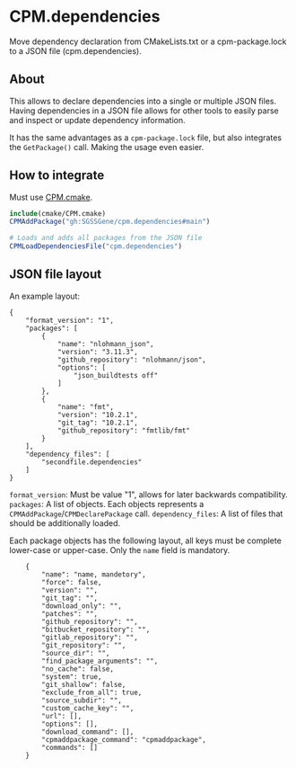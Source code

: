 # CPM.dependencies

Move dependency declaration from CMakeLists.txt or a cpm-package.lock to a JSON file (cpm.dependencies).

## About

This allows to declare dependencies into a single or multiple JSON files.
Having dependencies in a JSON file allows for other tools to easily parse and inspect or update dependency information.

It has the same advantages as a `cpm-package.lock` file, but also integrates the `GetPackage()` call. Making the usage even easier.

## How to integrate

Must use [CPM.cmake](https://github.com/cpm-cmake/CPM.cmake).

```cmake
include(cmake/CPM.cmake)
CPMAddPackage("gh:SGSSGene/cpm.dependencies#main")

# Loads and adds all packages from the JSON file
CPMLoadDependenciesFile("cpm.dependencies")
```

## JSON file layout

An example layout:
```
{
    "format_version": "1",
    "packages": [
        {
            "name": "nlohmann_json",
            "version": "3.11.3",
            "github_repository": "nlohmann/json",
            "options": [
                "json_buildtests off"
            ]
        },
        {
            "name": "fmt",
            "version": "10.2.1",
            "git_tag": "10.2.1",
            "github_repository": "fmtlib/fmt"
        }
    ],
    "dependency_files": [
        "secondfile.dependencies"
    ]
}
```
`format_version`: Must be value "1", allows for later backwards compatibility.
`packages`: A list of objects. Each objects represents a `CPMAddPackage`/`CPMDeclarePackage` call.
`dependency_files`: A list of files that should be additionally loaded.

Each package objects has the following layout, all keys must be complete lower-case or upper-case.
Only the `name` field is mandatory.
```
    {
        "name": "name, mandetory",
        "force": false,
        "version": "",
        "git_tag": "",
        "download_only": "",
        "patches": "",
        "github_repository": "",
        "bitbucket_repository": "",
        "gitlab_repository": "",
        "git_repository": "",
        "source_dir": "",
        "find_package_arguments": "",
        "no_cache": false,
        "system": true,
        "git_shallow": false,
        "exclude_from_all": true,
        "source_subdir": "",
        "custom_cache_key": "",
        "url": [],
        "options": [],
        "download_command": [],
        "cpmaddpackage_command": "cpmaddpackage",
        "commands": []
    }
```


